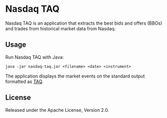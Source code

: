 # Nasdaq TAQ

Nasdaq TAQ is an application that extracts the best bids and offers (BBOs) and
trades from historical market data from Nasdaq.

## Usage

Run Nasdaq TAQ with Java:

```
java -jar nasdaq-taq.jar <filename> <date> <instrument>
```

The application displays the market events on the standard output formatted as
[TAQ][].

  [TAQ]: https://github.com/paritytrading/parity/blob/master/libraries/file/doc/TAQ.md

## License

Released under the Apache License, Version 2.0.
